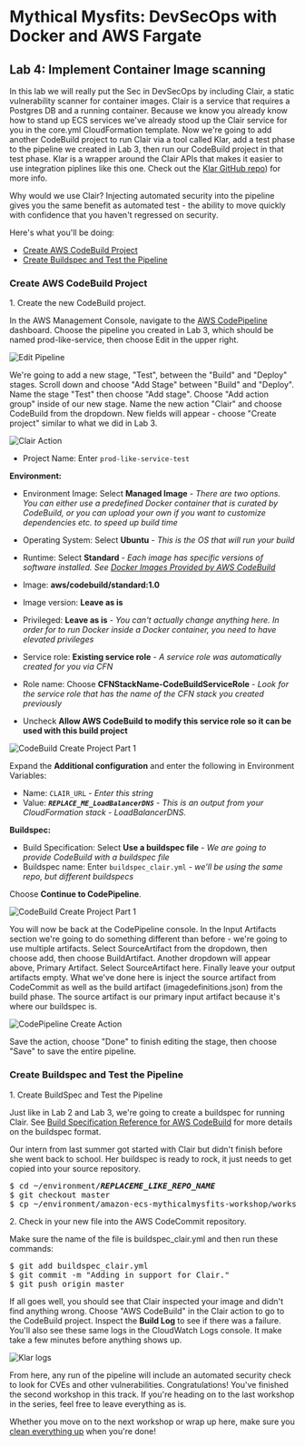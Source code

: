 # Mythical Mysfits: DevSecOps with Docker and AWS Fargate

## Lab 4: Implement Container Image scanning

In this lab we will really put the Sec in DevSecOps by including Clair, a static vulnerability scanner for container images. Clair is a service that requires a Postgres DB and a running container. Because we know you already know how to stand up ECS services we've already stood up the Clair service for you in the core.yml CloudFormation template. Now we're going to add another CodeBuild project to run Clair via a tool called Klar, add a test phase to the pipeline we created in Lab 3, then run our CodeBuild project in that test phase. Klar is a wrapper around the Clair APIs that makes it easier to use integration piplines like this one. Check out the [Klar GitHub repo](https://github.com/optiopay/klar)) for more info.

Why would we use Clair? Injecting automated security into the pipeline gives you the same benefit as automated test - the ability to move quickly with confidence that you haven't regressed on security.

Here's what you'll be doing:

* [Create AWS CodeBuild Project](#create-aws-codebuild-project)
* [Create Buildspec and Test the Pipeline](#create-buildspec-and-test-the-pipeline)

### Create AWS CodeBuild Project
1\. Create the new CodeBuild project.

In the AWS Management Console, navigate to the [AWS CodePipeline](https://console.aws.amazon.com/codepipeline/home#/) dashboard. Choose the pipeline you created in Lab 3, which should be named prod-like-service, then choose Edit in the upper right.

![Edit Pipeline](images/edit-pipeline.png)

We're going to add a new stage, "Test", between the "Build" and "Deploy" stages. Scroll down and choose "Add Stage" between "Build" and "Deploy". Name the stage "Test" then choose "Add stage". Choose "Add action group" inside of our new stage. Name the new action "Clair" and choose CodeBuild from the dropdown. New fields will appear - choose "Create project" similar to what we did in Lab 3. 

![Clair Action](images/clair-action.png)

- Project Name: Enter `prod-like-service-test`

**Environment:**

- Environment Image: Select **Managed Image** - *There are two options. You can either use a predefined Docker container that is curated by CodeBuild, or you can upload your own if you want to customize dependencies etc. to speed up build time*
- Operating System: Select **Ubuntu** - *This is the OS that will run your build*
- Runtime: Select **Standard** - *Each image has specific versions of software installed. See [Docker Images Provided by AWS CodeBuild](https://docs.aws.amazon.com/codebuild/latest/userguide/build-env-ref-available.html)*
- Image: **aws/codebuild/standard:1.0**
- Image version: **Leave as is**
- Privileged: **Leave as is** - *You can't actually change anything here. In order for to run Docker inside a Docker container, you need to have elevated privileges*
- Service role: **Existing service role** - *A service role was automatically created for you via CFN*
- Role name: Choose **CFNStackName-CodeBuildServiceRole** - *Look for the service role that has the name of the CFN stack you created previously*

- Uncheck **Allow AWS CodeBuild to modify this service role so it can be used with this build project**

![CodeBuild Create Project Part 1](images/cb-create-test-project-1.png)

Expand the **Additional configuration** and enter the following in Environment Variables:

- Name: `CLAIR_URL` - *Enter this string*
- Value: ***`REPLACE_ME_LoadBalancerDNS`*** - *This is an output from your CloudFormation stack - LoadBalancerDNS.*



**Buildspec:**

- Build Specification: Select **Use a buildspec file** - *We are going to provide CodeBuild with a buildspec file*
- Buildspec name: Enter `buildspec_clair.yml` - *we'll be using the same repo, but different buildspecs*

Choose **Continue to CodePipeline**.

![CodeBuild Create Project Part 1](images/cb-create-test-project-2.png)

You will now be back at the CodePipeline console. In the Input Artifacts section we're going to do something different than before - we're going to use multiple artifacts. Select SourceArtifact from the dropdown, then choose add, then choose BuildArtifact. Another dropdown will appear above, Primary Artifact. Select SourceArtifact here. Finally leave your output artifacts empty. What we've done here is inject the source artifact from CodeCommit as well as the build artifact (imagedefinitions.json) from the build phase. The source artifact is our primary input artifact because it's where our buildspec is.

![CodePipeline Create Action](images/cp-create-action.png)

Save the action, choose "Done" to finish editing the stage, then choose "Save" to save the entire pipeline.

### Create Buildspec and Test the Pipeline

1\. Create BuildSpec and Test the Pipeline

Just like in Lab 2 and Lab 3, we're going to create a buildspec for running Clair. See [Build Specification Reference for AWS CodeBuild](http://docs.aws.amazon.com/codebuild/latest/userguide/build-spec-ref.html) for more details on the buildspec format.

Our intern from last summer got started with Clair but didn't finish before she went back to school. Her buildspec is ready to rock, it just needs to get copied into your source repository.

<pre>
$ cd ~/environment/<b><i>REPLACEME_LIKE_REPO_NAME</b></i>
$ git checkout master
$ cp ~/environment/amazon-ecs-mythicalmysfits-workshop/workshop-2/Lab-4/hints/buildspec_clair.yml buildspec_clair.yml
</pre>

2\. Check in your new file into the AWS CodeCommit repository.

Make sure the name of the file is buildspec_clair.yml and then run these commands:

<pre>
$ git add buildspec_clair.yml
$ git commit -m "Adding in support for Clair."
$ git push origin master
</pre>

If all goes well, you should see that Clair inspected your image and didn't find anything wrong. Choose "AWS CodeBuild" in the Clair action to go to the CodeBuild project. Inspect the **Build Log** to see if there was a failure. You'll also see these same logs in the CloudWatch Logs console. It make take a few minutes before anything shows up.

![Klar logs](images/klar-logs.png)

From here, any run of the pipeline will include an automated security check to look for CVEs and other vulnerabilities. Congratulations! You've finished the second workshop in this track. If you're heading on to the last workshop in the series, feel free to leave everything as is.

Whether you move on to the next workshop or wrap up here, make sure you [clean everything up](../README.md#workshop-cleanup) when you're done!
